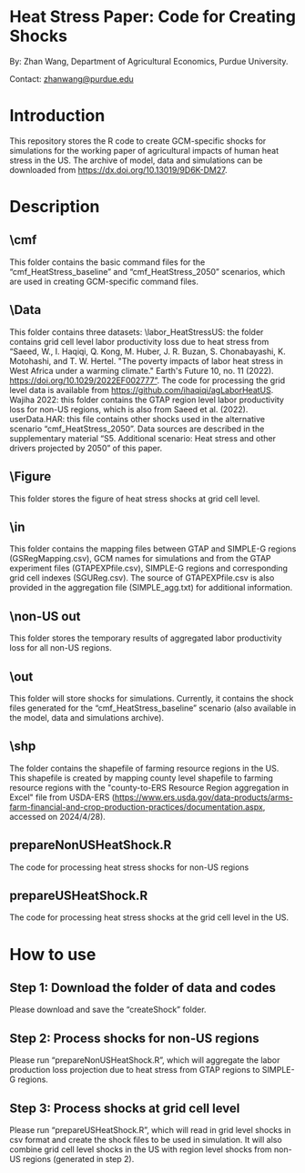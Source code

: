 # Heat Stress Paper: Code for Creating Shocks
By: Zhan Wang, Department of Agricultural Economics, Purdue University. 

Contact: zhanwang@purdue.edu
# Introduction
This repository stores the R code to create GCM-specific shocks for simulations for the working paper of agricultural impacts of human heat stress in the US. The archive of model, data and simulations can be downloaded from https://dx.doi.org/10.13019/9D6K-DM27.

# Description
## \cmf
This folder contains the basic command files for the “cmf_HeatStress_baseline” and “cmf_HeatStress_2050” scenarios, which are used in creating GCM-specific command files.
## \Data
This folder contains three datasets:
\labor_HeatStressUS: the folder contains grid cell level labor productivity loss due to heat stress from “Saeed, W., I. Haqiqi, Q. Kong, M. Huber, J. R. Buzan, S. Chonabayashi, K. Motohashi, and T. W. Hertel. "The poverty impacts of labor heat stress in West Africa under a warming climate." Earth's Future 10, no. 11 (2022). https://doi.org/10.1029/2022EF002777”.
The code for processing the grid level data is available from https://github.com/ihaqiqi/agLaborHeatUS. 
Wajiha 2022: this folder contains the GTAP region level labor productivity loss for non-US regions, which is also from Saeed et al. (2022).
userData.HAR: this file contains other shocks used in the alternative scenario “cmf_HeatStress_2050”. Data sources are described in the supplementary material “S5. Additional scenario: Heat stress and other drivers projected by 2050” of this paper.
## \Figure
This folder stores the figure of heat stress shocks at grid cell level.
## \in
This folder contains the mapping files between GTAP and SIMPLE-G regions (GSRegMapping.csv), GCM names for simulations and from the GTAP experiment files (GTAPEXPfile.csv), SIMPLE-G regions and corresponding grid cell indexes (SGUReg.csv). The source of GTAPEXPfile.csv is also provided in the aggregation file (SIMPLE_agg.txt) for additional information.
## \non-US out
This folder stores the temporary results of aggregated labor productivity loss for all non-US regions.
## \out
This folder will store shocks for simulations. Currently, it contains the shock files generated for the “cmf_HeatStress_baseline” scenario (also available in the model, data and simulations archive).
## \shp
The folder contains the shapefile of farming resource regions in the US. This shapefile is created by mapping county level shapefile to farming resource regions with the "county-to-ERS Resource Region aggregation in Excel" file from USDA-ERS (https://www.ers.usda.gov/data-products/arms-farm-financial-and-crop-production-practices/documentation.aspx, accessed on 2024/4/28).
## prepareNonUSHeatShock.R
The code for processing heat stress shocks for non-US regions
## prepareUSHeatShock.R
The code for processing heat stress shocks at the grid cell level in the US.

# How to use
## Step 1: Download the folder of data and codes
Please download and save the “createShock” folder.

## Step 2: Process shocks for non-US regions
Please run “prepareNonUSHeatShock.R”, which will aggregate the labor production loss projection due to heat stress from GTAP regions to SIMPLE-G regions.

## Step 3: Process shocks at grid cell level
Please run “prepareUSHeatShock.R”, which will read in grid level shocks in csv format and create the shock files to be used in simulation. It will also combine grid cell level shocks in the US with region level shocks from non-US regions (generated in step 2). 
